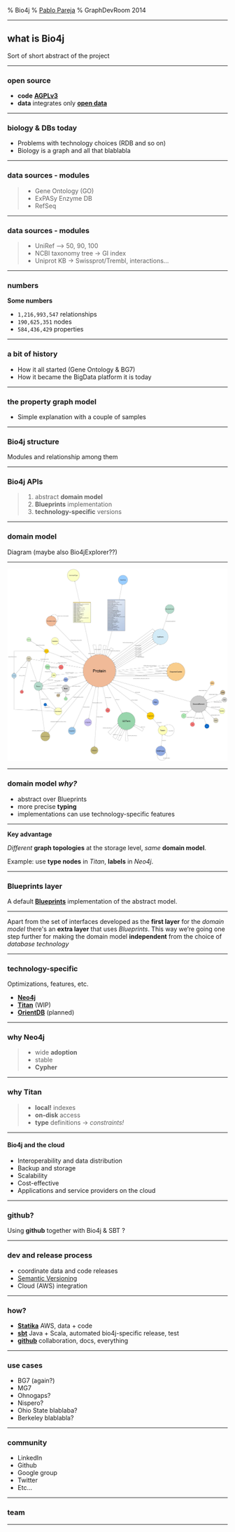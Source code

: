 % Bio4j
% [Pablo Pareja](http://twitter.com/pablopareja)
% GraphDevRoom 2014

----

## what is Bio4j

Sort of short abstract of the project

<!-- 4 or more '-' create a new slide -->
----

### open source

- **code** **[AGPLv3](https://www.gnu.org/licenses/agpl-3.0.html)**
- **data** integrates only **[open data](http://okfn.org/opendata/)**

----

### biology & DBs today

* Problems with technology choices (RDB and so on)
* Biology is a graph and all that blablabla

----

### data sources - modules

<!-- 
  the '>' symbol here is for showing items incrementally 
-->
> * Gene Ontology (GO)
> * ExPASy Enzyme DB
> * RefSeq

----

### data sources - modules

> * UniRef --> 50, 90, 100
> * NCBI taxonomy tree -> GI index
> * Uniprot KB -> Swissprot/Trembl, interactions...

----

###  numbers

**Some numbers**

* `1,216,993,547` relationships
* `190,625,351` nodes
* `584,436,429` properties

----

### a bit of history

* How it all started (Gene Ontology & BG7)
* How it became the BigData platform it is today

----

### the property graph model

* Simple explanation with a couple of samples

----

### Bio4j structure

Modules and relationship among them

----

### Bio4j APIs

> 1. abstract **domain model**
> 2. **Blueprints** implementation
> 3. **technology-specific** versions

----

### domain model

Diagram (maybe also Bio4jExplorer??)

----

<!-- 
  it looks deformed because of the aspect ratio; it should be at least 4:3
-->
![](Bio4jDomainModelWithCardinality.jpg)

----

### domain model _why?_

- abstract over Blueprints
- more precise **typing**
- implementations can use technology-specific features

----

**Key advantage** 

_Different_ **graph topologies** at the storage level, _same_ **domain model**. 

Example: use **type nodes** in _Titan_, **labels** in _Neo4j_.

----

### Blueprints layer

A default **[Blueprints](https://github.com/tinkerpop/blueprints/)** implementation of the abstract model.

----

Apart from the set of interfaces developed as the **first layer** for the _domain model_ there's an **extra layer** that uses _Blueprints_. This way we’re going one step further for making the domain model **independent** from the choice of _database technology_

----

### technology-specific

Optimizations, features, etc.

* **[Neo4j](https://github.com/neo4j/neo4j)** 
* **[Titan](https://github.com/thinkaurelius/titan/)** (WIP)
* **[OrientDB](https://github.com/orientechnologies/orientdb/)** (planned)

----

### why Neo4j

> * wide **adoption**
> * stable
> * **Cypher**

----

### why Titan

> * **local!** indexes
> * **on-disk** access
> * **type** definitions -> _constraints!_

----

#### Bio4j and the cloud

* Interoperability and data distribution
* Backup and storage
* Scalability
* Cost-effective
* Applications and service providers on the cloud

----

### github?

Using **github** together with Bio4j & SBT ? 

----

### dev and release process

* coordinate data and code releases
* [Semantic Versioning](http://semver.org/spec/v2.0.0.html)
* Cloud (AWS) integration

----

### how?

- **[Statika](http://ohnosequences/statika)** AWS, data + code
- **[sbt](https://github.com/sbt/sbt)** Java + Scala, automated bio4j-specific release, test
- **[github](https://github.com/bio4j)** collaboration, docs, everything

----

### use cases

* BG7 (again?)
* MG7
* Ohnogaps?
* Nispero?
* Ohio State blablaba?
* Berkeley blablabla?

----

### community

* LinkedIn
* Github
* Google group
* Twitter
* Etc...

----

###  team

----